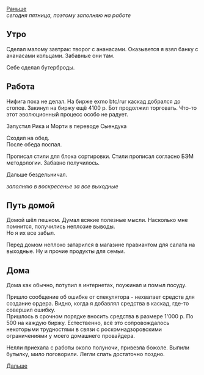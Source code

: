 [Раньше](2019.11.21.md)  
*сегодня пятница, поэтому заполняю на работе*
## Утро
Сделал малому завтрак: творог с ананасами. Оказывется я взял банку с ананасами кольцами. Забавные они там.

Себе сделал бутерброды.
## Работа
Нифига пока не делал. На бирже exmo btc/rur каскад добрался до стопов. Закинул на биржу ещё 4100 р. Бот продолжил торговать. Что-то этот эволюционный процесс особо не радует.

Запустил Рика и Морти в переводе Сыендука

Сходил на обед.  
После обеда поспал.

Прописал стили для блока сортировки. Стили прописал согласно БЭМ методологии. Забавно получилось.

Дальше бездельничал.

*заполняю в воскресенье за все выходные*
## Путь домой
Домой шёл пешком. Думал всякие полезные мысли. Насколько мне помнится, получились неплозие выводы.  
Но я их все забыл.

Перед домом неплохо затарился в магазине правиантом для салата на выходные. Ну и прочие продукты для семьи.
## Дома
Дома как обычно, потупил в интернетах, поужинал и помыл посуду.

Пришло сообщение об ошибке от спекулятора - нехватает средств для создание ордера. Видно, когда я добавлял средства в каскад, где-то совершил ошибку.  
Пришлось в срочном порядке вносить средства в размере 1'000 р. По 500 на каждую биржу. Естественно, всё это сопровождалось некоторыми трудностями в связи с роскомнадзоровскими ограничениями у моего домашнего провайдера.

Нелли приехала с работы около полуночи, привезла божоле. Выпили бутылку, мило поговорили. Легли спать достаточно поздно.

[Дальше](2019.11.23.md)